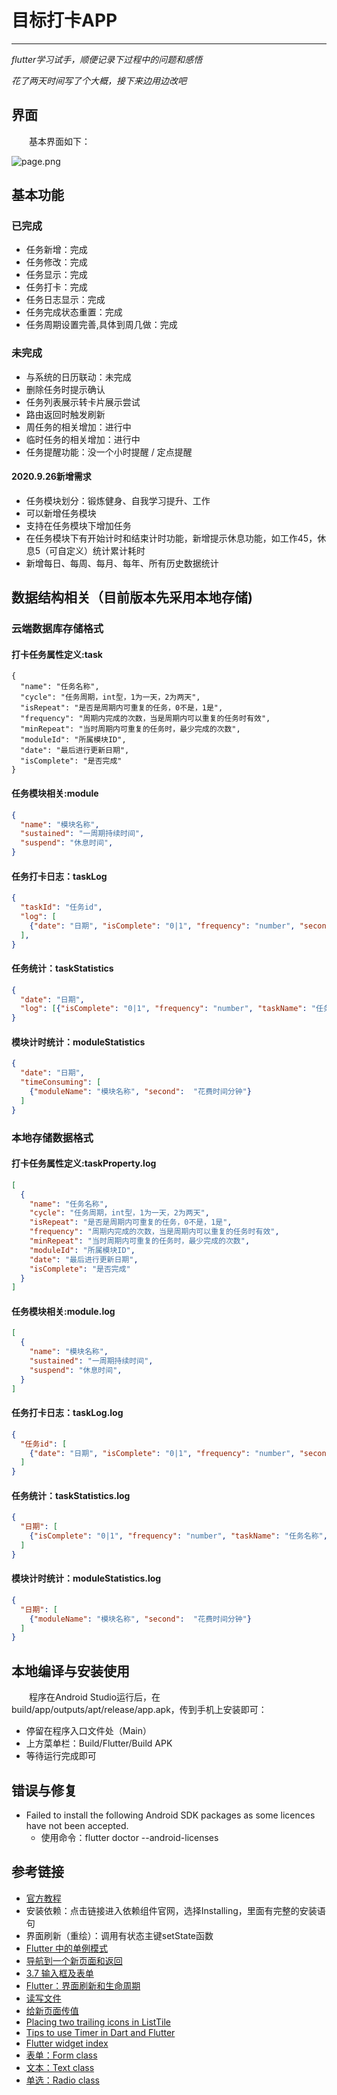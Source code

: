 # 目标打卡APP
***
*flutter学习试手，顺便记录下过程中的问题和感悟*

*花了两天时间写了个大概，接下来边用边改吧*

## 界面
&ensp;&ensp;&ensp;&ensp;基本界面如下：

![page.png](./page.png)

## 基本功能
### 已完成
- 任务新增：完成
- 任务修改：完成
- 任务显示：完成
- 任务打卡：完成
- 任务日志显示：完成
- 任务完成状态重置：完成
- 任务周期设置完善,具体到周几做：完成

### 未完成
- 与系统的日历联动：未完成
- 删除任务时提示确认
- 任务列表展示转卡片展示尝试
- 路由返回时触发刷新
- 周任务的相关增加：进行中
- 临时任务的相关增加：进行中
- 任务提醒功能：没一个小时提醒 / 定点提醒

#### 2020.9.26新增需求
- 任务模块划分：锻炼健身、自我学习提升、工作
- 可以新增任务模块
- 支持在任务模块下增加任务
- 在任务模块下有开始计时和结束计时功能，新增提示休息功能，如工作45，休息5（可自定义）统计累计耗时
- 新增每日、每周、每月、每年、所有历史数据统计

## 数据结构相关（目前版本先采用本地存储)
### 云端数据库存储格式
#### 打卡任务属性定义:task
```json5
{
  "name": "任务名称",
  "cycle": "任务周期，int型，1为一天，2为两天",
  "isRepeat": "是否是周期内可重复的任务，0不是，1是",
  "frequency": "周期内完成的次数，当是周期内可以重复的任务时有效",
  "minRepeat": "当时周期内可重复的任务时，最少完成的次数",
  "moduleId": "所属模块ID",
  "date": "最后进行更新日期",
  "isComplete": "是否完成"
}
```

#### 任务模块相关:module
```json
{
  "name": "模块名称",
  "sustained": "一周期持续时间",
  "suspend": "休息时间",
}
```

#### 任务打卡日志：taskLog
```json
{
  "taskId": "任务id",
  "log": [
    {"date": "日期", "isComplete": "0|1", "frequency": "number", "second":  "花费时间分钟"} 
  ],
}
```

#### 任务统计：taskStatistics
```json
{
  "date": "日期",
  "log": [{"isComplete": "0|1", "frequency": "number", "taskName": "任务名称", "second":  "花费时间分钟"}]
}
```

#### 模块计时统计：moduleStatistics
```json
{
  "date": "日期",
  "timeConsuming": [
    {"moduleName": "模块名称", "second":  "花费时间分钟"}
  ]
}
```

### 本地存储数据格式
#### 打卡任务属性定义:taskProperty.log
```json
[
  {
    "name": "任务名称",
    "cycle": "任务周期，int型，1为一天，2为两天",
    "isRepeat": "是否是周期内可重复的任务，0不是，1是",
    "frequency": "周期内完成的次数，当是周期内可以重复的任务时有效",
    "minRepeat": "当时周期内可重复的任务时，最少完成的次数",
    "moduleId": "所属模块ID",
    "date": "最后进行更新日期",
    "isComplete": "是否完成"
  }
]
```

#### 任务模块相关:module.log
```json
[
  {
    "name": "模块名称",
    "sustained": "一周期持续时间",
    "suspend": "休息时间",
  }
]
```

#### 任务打卡日志：taskLog.log
```json
{
  "任务id": [
    {"date": "日期", "isComplete": "0|1", "frequency": "number", "second":  "花费时间分钟"} 
  ]
}
```

#### 任务统计：taskStatistics.log
```json
{
  "日期": [
    {"isComplete": "0|1", "frequency": "number", "taskName": "任务名称", "second":  "花费时间分钟"}
  ]
}
```

#### 模块计时统计：moduleStatistics.log
```json
{
  "日期": [
    {"moduleName": "模块名称", "second":  "花费时间分钟"}
  ]
}
```

## 本地编译与安装使用
&ensp;&ensp;&ensp;&ensp;程序在Android Studio运行后，在 build/app/outputs/apt/release/app.apk，传到手机上安装即可：

- 停留在程序入口文件处（Main）
- 上方菜单栏：Build/Flutter/Build APK
- 等待运行完成即可

## 错误与修复
- Failed to install the following Android SDK packages as some licences have not been accepted.
    - 使用命令：flutter doctor --android-licenses

## 参考链接
- [官方教程](https://flutterchina.club/setup-windows/#%E8%8E%B7%E5%8F%96flutter-sdk)
- 安装依赖：点击链接进入依赖组件官网，选择Installing，里面有完整的安装语句
- 界面刷新（重绘）：调用有状态主键setState函数
- [Flutter 中的单例模式](https://juejin.im/post/5c83d5ac5188257de66337a9)
- [导航到一个新页面和返回](https://flutter.cn/docs/cookbook/navigation/navigation-basics)
- [3.7 输入框及表单](https://book.flutterchina.club/chapter3/input_and_form.html)
- [Flutter：界面刷新和生命周期](https://juejin.im/post/5ca81c80e51d4509f8232e9b)
- [读写文件](https://flutterchina.club/reading-writing-files/)
- [给新页面传值](https://flutterchina.club/cookbook/navigation/passing-data/)
- [Placing two trailing icons in ListTile](https://stackoverflow.com/questions/54548853/placing-two-trailing-icons-in-listtile)
- [Tips to use Timer in Dart and Flutter](https://fluttermaster.com/tips-to-use-timer-in-dart-and-flutter/)
- [Flutter widget index](https://flutter.dev/docs/reference/widgets)
- [表单：Form class](https://api.flutter.dev/flutter/widgets/Form-class.html)
- [文本：Text class](https://api.flutter.dev/flutter/widgets/Text-class.html)
- [单选：Radio<T> class](https://api.flutter.dev/flutter/material/Radio-class.html)
